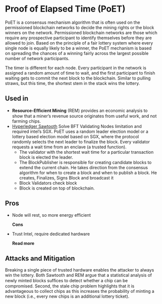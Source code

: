 # Proof of Elapsed Time \(PoET\)

PoET is a consensus mechanism algorithm that is often used on the permissioned blockchain networks to decide the mining rights or the block winners on the network. Permissioned blockchain networks are those which require any prospective participant to identify themselves before they are allowed to join. Based on the principle of a fair lottery system where every single node is equally likely to be a winner, the PoET mechanism is based on spreading the chances of a winning fairly across the largest possible number of network participants.

The timer is different for each node. Every participant in the network is assigned a random amount of time to wait, and the first participant to finish waiting gets to commit the next block to the blockchain. Similar to pulling straws, but this time, the shortest stem in the stack wins the lottery.

## Used in

* **Resource-Efﬁcient Mining** \(REM\) provides an economic analysis to show that a miner’s revenue source originates from useful work, and not farming chips.
* [Hyperledger Sawtooth](https://sawtooth.hyperledger.org) Solve BFT Validating Nodes limitation and required intel’s SGX. PoET uses a random leader election model or a lottery based election model based on SGX, where the protocol randomly selects the next leader to finalize the block. Every validator requests a wait time from an enclave \(a trusted function\). 
  * The validator with the shortest wait time for a particular transaction block is elected the leader. 
  * The BlockPublisher is responsible for creating candidate blocks to extend the current chain. He takes direction from the consensus algorithm for when to create a block and when to publish a block. He creates, Finalizes, Signs Block and broadcast it 
  * Block Validators check block 
  * Block is created on top of blockchain.

## Pros

* Node will rest, so more energy efficient

  **Cons**

* Trust Intel, require dedicated hardware

  **Read more**

## Attacks and Mitigation

Breaking a single piece of trusted hardware enables the attacker to always win the lottery. Both Sawtooth and REM argue that a statistical analysis of newly minted blocks sufﬁces to detect whether a chip can be compromised. Second, the stale chip problem highlights that it is advantageous to collect chips as this increases the probability of minting a new block \(i.e., every new chips is an additional lottery ticket\). 



